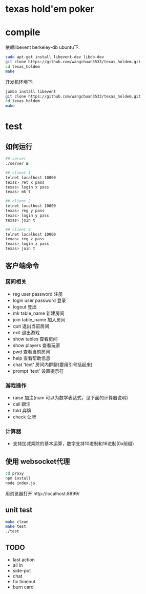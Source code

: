# texas hold'em poker

# compile
依赖libevent berkeley-db
ubuntu下:
```bash
sudo apt-get install libevent-dev libdb-dev
git clone https://github.com/wangchuan3533/texas_holdem.git
cd texas_holdem
make
```

开发机环境下:
```bash
jumbo install libevent
git clone https://github.com/wangchuan3533/texas_holdem.git
cd texas_holdem
make
```

# test
## 如何运行
```bash
## server
./server &

## client 1
telnet localhost 10000
texas> ret x pass
texas> login x pass
texas> mk t

## client 2
telnet localhost 10000
texas> reg y pass
texas> login y pass
texas> join t

## client 3
telnet localhost 10000
texas> reg z pass
texas> login z pass
texas> join t
```
## 客户端命令
### 房间相关
- reg user password   注册
- login user password 登录
- logout              登出
- mk table_name       新建房间
- join table_name     加入房间
- quit                退出当前房间
- exit                退出游戏
- show tables         查看房间
- show players        查看玩家
- pwd                 查看当前房间
- help                查看帮助信息
- chat 'text'         房间内群聊(要用引号括起来)
- prompt 'text'       设置提示符

### 游戏操作
- raise <num>    加注(num 可以为数学表达式，见下面的计算器说明)
- call           跟注
- fold           弃牌
- check          让牌

### 计算器
- 支持加减乘除的基本运算，数字支持10进制和16进制(0x前缀)

## 使用 websocket代理

```bash
cd proxy
npm install
node index.js
```
用浏览器打开 http://localhost:8899/

## unit test
```bash
make clean
make test
./test
```

## TODO
- last action
- all in
- side-pot
- chat
- fix timeout
- burn card
